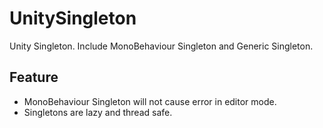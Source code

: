 # UnitySingleton
Unity Singleton. Include MonoBehaviour Singleton and Generic Singleton.

## Feature
* MonoBehaviour Singleton will not cause error in editor mode.
* Singletons are lazy and thread safe.
